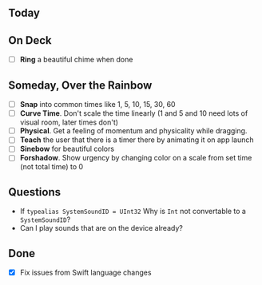 ## Today

## On Deck
- [ ] **Ring** a beautiful chime when done

## Someday, Over the Rainbow
- [ ] **Snap** into common times like 1, 5, 10, 15, 30, 60
- [ ] **Curve Time**. Don't scale the time linearly (1 and 5 and 10 need lots of visual room, later times don't)
- [ ] **Physical**. Get a feeling of momentum and physicality while dragging.
- [ ] **Teach** the user that there is a timer there by animating it on app launch
- [ ] **Sinebow** for beautiful colors
- [ ] **Forshadow**. Show urgency by changing color on a scale from set time (not total time) to 0

## Questions
* If `typealias SystemSoundID = UInt32` Why is `Int` not convertable to a `SystemSoundID`?
* Can I play sounds that are on the device already?

## Done
- [x] Fix issues from Swift language changes